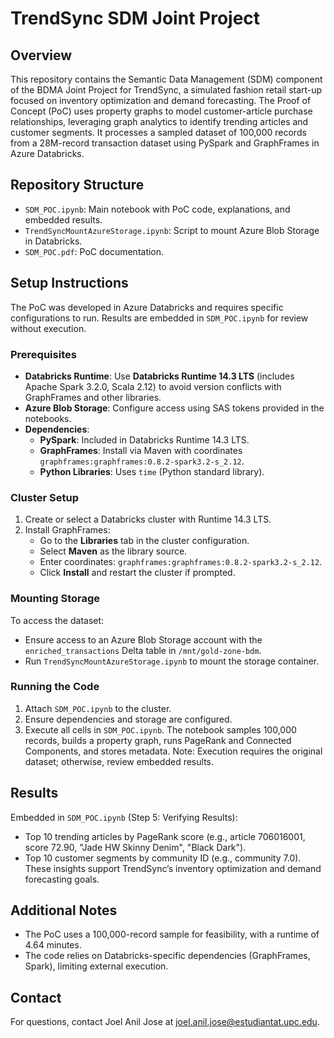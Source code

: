 # TrendSync SDM Joint Project

## Overview
This repository contains the Semantic Data Management (SDM) component of the BDMA Joint Project for TrendSync, a simulated fashion retail start-up focused on inventory optimization and demand forecasting. The Proof of Concept (PoC) uses property graphs to model customer-article purchase relationships, leveraging graph analytics to identify trending articles and customer segments. It processes a sampled dataset of 100,000 records from a 28M-record transaction dataset using PySpark and GraphFrames in Azure Databricks.

## Repository Structure
- `SDM_POC.ipynb`: Main notebook with PoC code, explanations, and embedded results.
- `TrendSyncMountAzureStorage.ipynb`: Script to mount Azure Blob Storage in Databricks.
- `SDM_POC.pdf`: PoC documentation.

## Setup Instructions
The PoC was developed in Azure Databricks and requires specific configurations to run. Results are embedded in `SDM_POC.ipynb` for review without execution.

### Prerequisites
- **Databricks Runtime**: Use **Databricks Runtime 14.3 LTS** (includes Apache Spark 3.2.0, Scala 2.12) to avoid version conflicts with GraphFrames and other libraries.
- **Azure Blob Storage**: Configure access using SAS tokens provided in the notebooks.
- **Dependencies**:
  - **PySpark**: Included in Databricks Runtime 14.3 LTS.
  - **GraphFrames**: Install via Maven with coordinates `graphframes:graphframes:0.8.2-spark3.2-s_2.12`.
  - **Python Libraries**: Uses `time` (Python standard library).

### Cluster Setup
1. Create or select a Databricks cluster with Runtime 14.3 LTS.
2. Install GraphFrames:
   - Go to the **Libraries** tab in the cluster configuration.
   - Select **Maven** as the library source.
   - Enter coordinates: `graphframes:graphframes:0.8.2-spark3.2-s_2.12`.
   - Click **Install** and restart the cluster if prompted.

### Mounting Storage
To access the dataset:
- Ensure access to an Azure Blob Storage account with the `enriched_transactions` Delta table in `/mnt/gold-zone-bdm`.
- Run `TrendSyncMountAzureStorage.ipynb` to mount the storage container.

### Running the Code
1. Attach `SDM_POC.ipynb` to the cluster.
2. Ensure dependencies and storage are configured.
3. Execute all cells in `SDM_POC.ipynb`. The notebook samples 100,000 records, builds a property graph, runs PageRank and Connected Components, and stores metadata. Note: Execution requires the original dataset; otherwise, review embedded results.

## Results
Embedded in `SDM_POC.ipynb` (Step 5: Verifying Results):
- Top 10 trending articles by PageRank score (e.g., article 706016001, score 72.90, "Jade HW Skinny Denim", "Black Dark").
- Top 10 customer segments by community ID (e.g., community 7.0).
These insights support TrendSync’s inventory optimization and demand forecasting goals.

## Additional Notes
- The PoC uses a 100,000-record sample for feasibility, with a runtime of 4.64 minutes.
- The code relies on Databricks-specific dependencies (GraphFrames, Spark), limiting external execution.

## Contact
For questions, contact Joel Anil Jose at joel.anil.jose@estudiantat.upc.edu.

